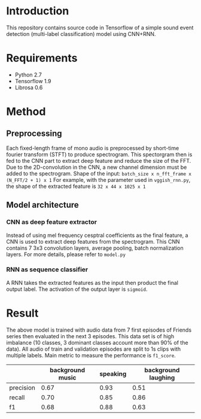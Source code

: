 # Introduction
This repository contains source code in Tensorflow of a simple sound event detection (multi-label classification) model using CNN+RNN. 
# Requirements 
* Python 2.7
* Tensorflow 1.9 
* Librosa 0.6
# Method 
## Preprocessing 
Each fixed-length frame of mono audio is preprocessed by short-time fourier transform (STFT) to produce spectrogram. This spectorgram then is fed to the CNN part to extract deep feature and reduce the size of the FFT. 
Due to the 2D-convolution in the CNN, a new channel dimension must be added to the spectrogram. Shape of the input: `batch_size x n_fft_frame x (N_FFT/2 + 1) x 1`
For example, with the parameter used in `vggish_rnn.py`, the shape of the extracted feature is `32 x 44 x 1025 x 1` 
## Model architecture 
### CNN as deep feature extractor
Instead of using mel frequency cesptral coefficients as the final feature, a CNN is used to extract deep features from the spectrogram. This CNN contains 7 3x3 convolution layers, average pooling, batch normalization layers. For more details, please refer to `model.py` 
### RNN as sequence classifier
A RNN takes the extracted features as the input then product the final output label. The activation of the output layer is `sigmoid`. 
# Result 
The above model is trained with audio data from 7 first episodes of Friends series then evaluated in the next 3 episodes. This data set is of high imbalance (10 classes, 3 dominant classes account more than 90% of the data). 
All audio of train and validation episodes are split to 1s clips with multiple labels. 
Main metric to measure the performance is `f1_score`. 

|           | background music | speaking | background laughing |
|-----------|------------------|----------|---------------------|
| precision | 0.67             | 0.93     | 0.51                |
| recall    | 0.70             | 0.85     | 0.86                |
| f1        | 0.68             | 0.88     | 0.63                |
